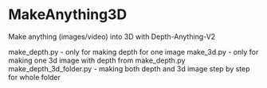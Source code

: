# MakeAnything3D
Make anything (images/video) into 3D with Depth-Anything-V2

make_depth.py - only for making depth for one image
make_3d.py - only for making one 3d image with depth from make_depth.py
make_depth_3d_folder.py - making both depth and 3d image step by step for whole folder
